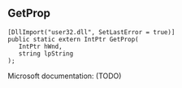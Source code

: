 ## GetProp

```
[DllImport("user32.dll", SetLastError = true)]
public static extern IntPtr GetProp(
   IntPtr hWnd,
   string lpString
);
```

Microsoft documentation: (TODO)
